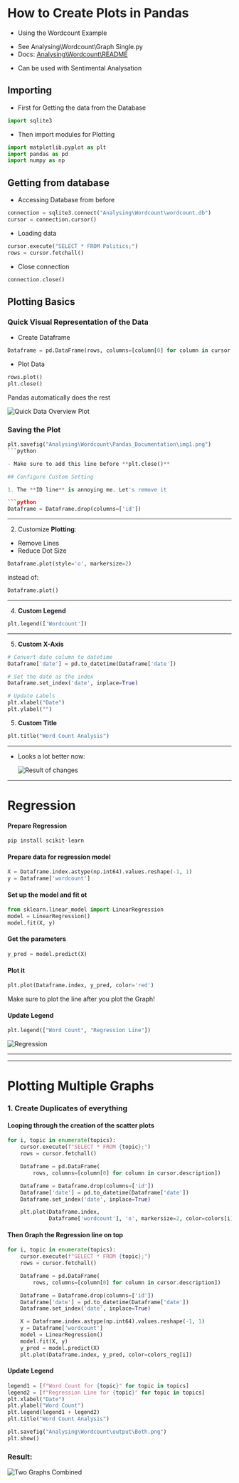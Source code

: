 # How to Create Plots in Pandas

- Using the Wordcount Example

* See Analysing\Wordcount\Graph Single\.py
* Docs: [Analysing\Wordcount\README](https://github.com/AdminL3/Jugend-Forscht/blob/main/Analysing/Wordcount/)

- Can be used with Sentimental Analysation

## Importing

- First for Getting the data from the Database

```python
import sqlite3
```

- Then import modules for Plotting

```python
import matplotlib.pyplot as plt
import pandas as pd
import numpy as np
```

## Getting from database

- Accessing Database from before

```python
connection = sqlite3.connect("Analysing\Wordcount\wordcount.db")
cursor = connection.cursor()
```

- Loading data

```python
cursor.execute("SELECT * FROM Politics;")
rows = cursor.fetchall()
```

- Close connection

```python
connection.close()
```

## Plotting Basics

### Quick Visual Representation of the Data

- Create Dataframe

```python
Dataframe = pd.DataFrame(rows, columns=[column[0] for column in cursor.description])
```

- Plot Data

```python
rows.plot()
plt.close()
```

Pandas automatically does the rest

![Quick Data Overview Plot](img1.png)

### Saving the Plot

````python
plt.savefig("Analysing\Wordcount\Pandas_Documentation\img1.png")
```python

- Make sure to add this line before **plt.close()**

## Configure Custom Setting

1. The **ID line** is annoying me. Let's remove it

```python
Dataframe = Dataframe.drop(columns=['id'])
````

---

2.  Customize **Plotting**:

- Remove Lines
- Reduce Dot Size

```python
Dataframe.plot(style='o', markersize=2)
```

instead of:

```python
Dataframe.plot()
```

---

4. **Custom Legend**

```python
plt.legend(['Wordcount'])
```

---

5. **Custom X-Axis**

```python
# Convert date column to datetime
Dataframe['date'] = pd.to_datetime(Dataframe['date'])

# Set the date as the index
Dataframe.set_index('date', inplace=True)

# Update Labels
plt.xlabel("Date")
plt.ylabel("")
```

5. **Custom Title**

```python
plt.title("Word Count Analysis")
```

---

- Looks a lot better now:

  ![Result of changes](img2.png)

---

# Regression

#### Prepare Regression

```python
pip install scikit-learn
```

#### Prepare data for regression model

```python
X = Dataframe.index.astype(np.int64).values.reshape(-1, 1)
y = Dataframe['wordcount']
```

#### Set up the model and fit ot

```python
from sklearn.linear_model import LinearRegression
model = LinearRegression()
model.fit(X, y)
```

#### Get the parameters

```python
y_pred = model.predict(X)
```

#### Plot it

```python
plt.plot(Dataframe.index, y_pred, color='red')
```

Make sure to plot the line after you plot the Graph!

#### Update Legend

```python
plt.legend(["Word Count", "Regression Line"])
```

![Regression](img3.png)

---

---

# Plotting Multiple Graphs

### 1. Create Duplicates of everything

#### Looping through the creation of the scatter plots

```python
for i, topic in enumerate(topics):
    cursor.execute(f"SELECT * FROM {topic};")
    rows = cursor.fetchall()

    Dataframe = pd.DataFrame(
        rows, columns=[column[0] for column in cursor.description])

    Dataframe = Dataframe.drop(columns=['id'])
    Dataframe['date'] = pd.to_datetime(Dataframe['date'])
    Dataframe.set_index('date', inplace=True)

    plt.plot(Dataframe.index,
             Dataframe['wordcount'], 'o', markersize=2, color=colors[i])
```

#### Then Graph the Regression line on top

```python
for i, topic in enumerate(topics):
    cursor.execute(f"SELECT * FROM {topic};")
    rows = cursor.fetchall()

    Dataframe = pd.DataFrame(
        rows, columns=[column[0] for column in cursor.description])

    Dataframe = Dataframe.drop(columns=['id'])
    Dataframe['date'] = pd.to_datetime(Dataframe['date'])
    Dataframe.set_index('date', inplace=True)

    X = Dataframe.index.astype(np.int64).values.reshape(-1, 1)
    y = Dataframe['wordcount']
    model = LinearRegression()
    model.fit(X, y)
    y_pred = model.predict(X)
    plt.plot(Dataframe.index, y_pred, color=colors_reg[i])
```

#### Update Legend

```python
legend1 = [f"Word Count for {topic}" for topic in topics]
legend2 = [f"Regression Line for {topic}" for topic in topics]
plt.xlabel("Date")
plt.ylabel("Word Count")
plt.legend(legend1 + legend2)
plt.title("Word Count Analysis")

plt.savefig("Analysing\Wordcount\output\Both.png")
plt.show()
```

### Result:

![Two Graphs Combined](img4.png)

